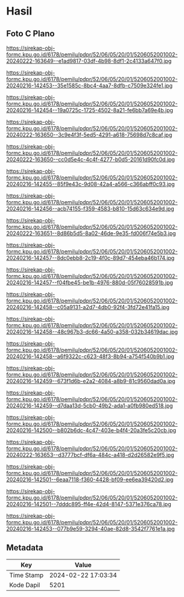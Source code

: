 # Hasil

## Foto C Plano

https://sirekap-obj-formc.kpu.go.id/6178/pemilu/pdpr/52/06/05/20/01/5206052001002-20240222-163649--e1ad9817-03df-4b98-8df1-2c4133a647f0.jpg

https://sirekap-obj-formc.kpu.go.id/6178/pemilu/pdpr/52/06/05/20/01/5206052001002-20240216-142453--35e1585c-8bc4-4aa7-8dfb-c7509e324fe1.jpg

https://sirekap-obj-formc.kpu.go.id/6178/pemilu/pdpr/52/06/05/20/01/5206052001002-20240216-142454--19a0725c-1725-4502-8a21-fe6bb7a69e4b.jpg

https://sirekap-obj-formc.kpu.go.id/6178/pemilu/pdpr/52/06/05/20/01/5206052001002-20240222-163650--3c9e4f3f-5ed5-4291-a618-75698d7c8caf.jpg

https://sirekap-obj-formc.kpu.go.id/6178/pemilu/pdpr/52/06/05/20/01/5206052001002-20240222-163650--cc0d5e4c-4c4f-4277-b0d5-20161d90fc0d.jpg

https://sirekap-obj-formc.kpu.go.id/6178/pemilu/pdpr/52/06/05/20/01/5206052001002-20240216-142455--85f9e43c-9d08-42a4-a566-c366abff0c93.jpg

https://sirekap-obj-formc.kpu.go.id/6178/pemilu/pdpr/52/06/05/20/01/5206052001002-20240216-142456--acb74155-f359-4583-b810-15d63c634e9d.jpg

https://sirekap-obj-formc.kpu.go.id/6178/pemilu/pdpr/52/06/05/20/01/5206052001002-20240222-163651--8d86b5d5-8a02-46de-9e35-fd006f74e5b3.jpg

https://sirekap-obj-formc.kpu.go.id/6178/pemilu/pdpr/52/06/05/20/01/5206052001002-20240216-142457--8dc0ebb8-2c19-4f0c-89d7-454eba46b174.jpg

https://sirekap-obj-formc.kpu.go.id/6178/pemilu/pdpr/52/06/05/20/01/5206052001002-20240216-142457--f04fbe45-be1b-4976-880d-05f76028591b.jpg

https://sirekap-obj-formc.kpu.go.id/6178/pemilu/pdpr/52/06/05/20/01/5206052001002-20240216-142458--c05a9131-a2d7-4db0-92f4-3fd72e41fa15.jpg

https://sirekap-obj-formc.kpu.go.id/6178/pemilu/pdpr/52/06/05/20/01/5206052001002-20240216-142458--48c967b3-dc66-4a50-a358-032b34619dac.jpg

https://sirekap-obj-formc.kpu.go.id/6178/pemilu/pdpr/52/06/05/20/01/5206052001002-20240216-142458--a6f9322c-c623-48f3-8b94-a754f540b9b1.jpg

https://sirekap-obj-formc.kpu.go.id/6178/pemilu/pdpr/52/06/05/20/01/5206052001002-20240216-142459--673f1d6b-e2a2-4084-a8b9-81c9560dad0a.jpg

https://sirekap-obj-formc.kpu.go.id/6178/pemilu/pdpr/52/06/05/20/01/5206052001002-20240216-142459--d7daa13d-5cb0-49b2-ada1-a0fb980ed518.jpg

https://sirekap-obj-formc.kpu.go.id/6178/pemilu/pdpr/52/06/05/20/01/5206052001002-20240216-142500--b802b6dc-4c47-403e-b4f4-20a3fe5c20cb.jpg

https://sirekap-obj-formc.kpu.go.id/6178/pemilu/pdpr/52/06/05/20/01/5206052001002-20240222-163653--d3777bcf-df6a-484c-a418-d2d26582e9f5.jpg

https://sirekap-obj-formc.kpu.go.id/6178/pemilu/pdpr/52/06/05/20/01/5206052001002-20240216-142501--6eaa7118-f360-4428-bf09-ee6ea39420d2.jpg

https://sirekap-obj-formc.kpu.go.id/6178/pemilu/pdpr/52/06/05/20/01/5206052001002-20240216-142501--7dddc895-ff4e-42d4-8147-5371e376ca78.jpg

https://sirekap-obj-formc.kpu.go.id/6178/pemilu/pdpr/52/06/05/20/01/5206052001002-20240216-142453--077b9e59-3294-40ae-82d8-3542f7761e1a.jpg


## Metadata

| Key        | Value               |
| ---------- | ------------------- |
| Time Stamp | 2024-02-22 17:03:34 |
| Kode Dapil | 5201                |



